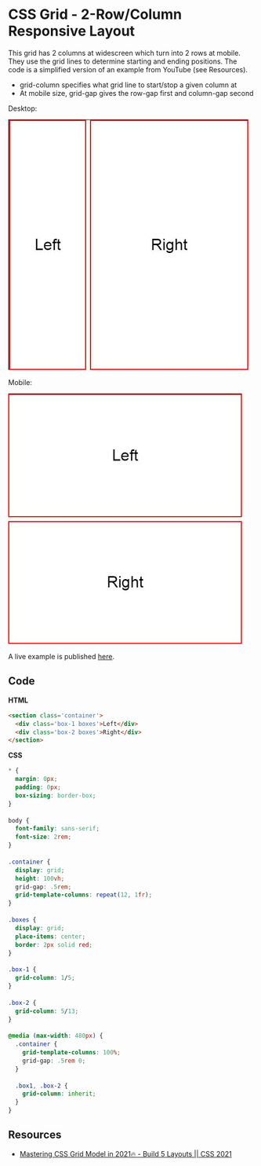 # CSS Grid - 2-Row/Column Responsive Layout

This grid has 2 columns at widescreen which turn into 2 rows at mobile. They use the grid lines to determine starting and ending positions. The code is a simplified version of an example from YouTube (see Resources).

* grid-column specifies what grid line to start/stop a given column at
* At mobile size, grid-gap gives the row-gap first and column-gap second

Desktop:

![](../../img/css-grid/css-grid-02-a.jpg)

Mobile:

![](../../img/css-grid/css-grid-02-b.jpg)

A live example is published [here](https://codepen.io/vishalicious/pen/JjROrGB?editors=0100).

## Code

__HTML__

```html
<section class='container'>
  <div class='box-1 boxes'>Left</div>
  <div class='box-2 boxes'>Right</div>
</section>
```

__CSS__

```css
* {
  margin: 0px;
  padding: 0px;
  box-sizing: border-box;
}

body {
  font-family: sans-serif;
  font-size: 2rem;
}

.container {
  display: grid;
  height: 100vh;
  grid-gap: .5rem;
  grid-template-columns: repeat(12, 1fr);
}

.boxes {
  display: grid;
  place-items: center;
  border: 2px solid red;
}

.box-1 {
  grid-column: 1/5;
}

.box-2 {
  grid-column: 5/13;
}

@media (max-width: 480px) {
  .container {
    grid-template-columns: 100%;
    grid-gap: .5rem 0;
  }
  
  .box1, .box-2 {
    grid-column: inherit;
  }
}
```

## Resources
* [Mastering CSS Grid Model in 2021🔥 - Build 5 Layouts || CSS 2021](https://www.youtube.com/watch?v=OtpDP8k-2iM)
